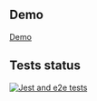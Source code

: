 ## Demo

[Demo](https://bl-weather-app.herokuapp.com/)

## Tests status

[![Jest and e2e tests](https://github.com/bluelakee02/weatherApp/actions/workflows/tests-workflow.yml/badge.svg)](https://github.com/bluelakee02/weatherApp/actions/workflows/tests-workflow.yml)